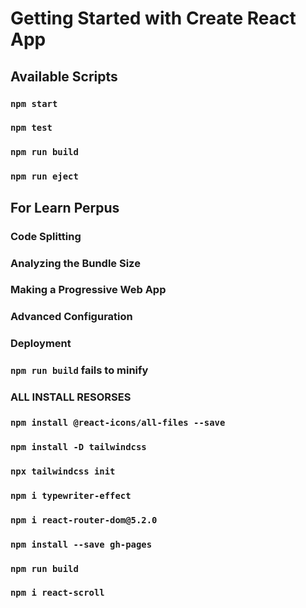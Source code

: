 # Getting Started with Create React App

## Available Scripts

### `npm start`

### `npm test`

### `npm run build`

### `npm run eject`

## For Learn Perpus

### Code Splitting

### Analyzing the Bundle Size

### Making a Progressive Web App

### Advanced Configuration

### Deployment

### `npm run build` fails to minify

### ALL INSTALL RESORSES

### `npm install @react-icons/all-files --save`

### `npm install -D tailwindcss`

### `npx tailwindcss init`

### `npm i typewriter-effect`

### `npm i react-router-dom@5.2.0`

### `npm install --save gh-pages`

### `npm run build`

### `npm i react-scroll`
